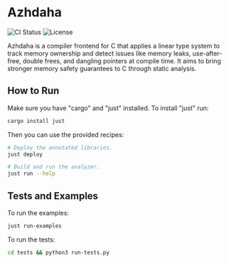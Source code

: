 
# Azhdaha

![CI Status](https://github.com/skye-tan/azhdaha/actions/workflows/ci.yml/badge.svg)
![License](https://img.shields.io/github/license/skye-tan/azhdaha?style=flat-square)

Azhdaha is a compiler frontend for C that applies a linear type system to track memory ownership and detect issues like memory leaks, use-after-free, double frees, and dangling pointers at compile time. It aims to bring stronger memory safety guarantees to C through static analysis.

## How to Run

Make sure you have "cargo" and "just" installed.
To install "just" run:

```sh
cargo install just
```

Then you can use the provided recipes:

```sh
# Deploy the annotated libraries.
just deploy

# Build and run the analyzer.
just run --help
```

## Tests and Examples 

To run the examples:

```sh
just run-examples
```

To run the tests:

```sh
cd tests && python3 run-tests.py
```
